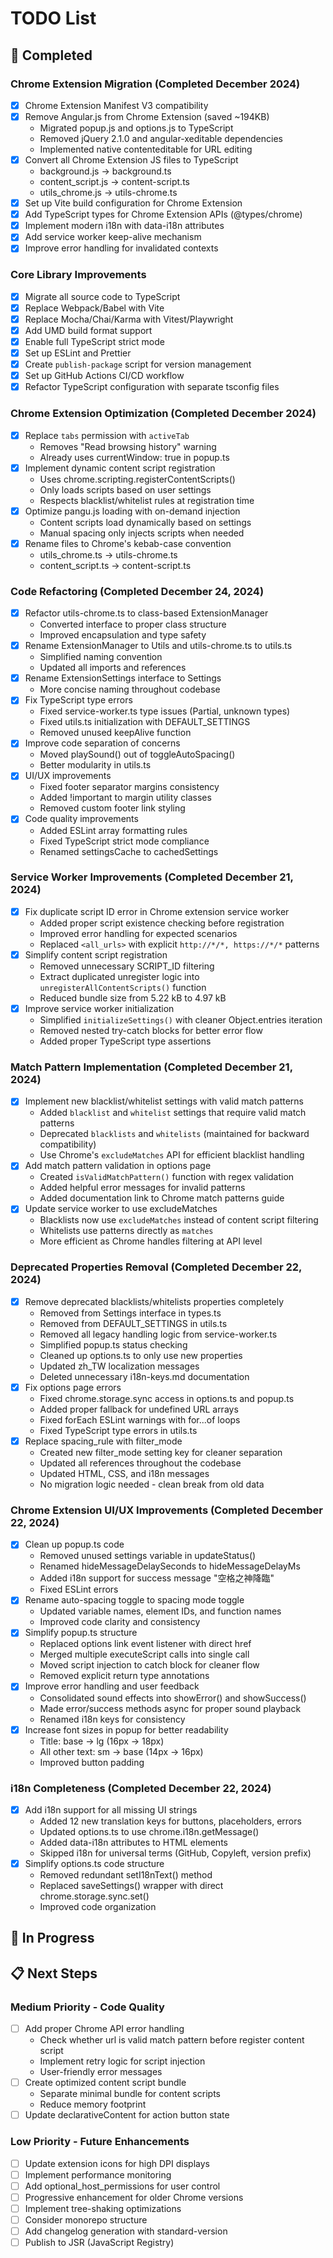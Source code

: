 # TODO List

## 🎯 Completed

### Chrome Extension Migration (Completed December 2024)

- [x] Chrome Extension Manifest V3 compatibility
- [x] Remove Angular.js from Chrome Extension (saved ~194KB)
  - Migrated popup.js and options.js to TypeScript
  - Removed jQuery 2.1.0 and angular-xeditable dependencies
  - Implemented native contenteditable for URL editing
- [x] Convert all Chrome Extension JS files to TypeScript
  - background.js → background.ts
  - content_script.js → content-script.ts
  - utils_chrome.js → utils-chrome.ts
- [x] Set up Vite build configuration for Chrome Extension
- [x] Add TypeScript types for Chrome Extension APIs (@types/chrome)
- [x] Implement modern i18n with data-i18n attributes
- [x] Add service worker keep-alive mechanism
- [x] Improve error handling for invalidated contexts

### Core Library Improvements

- [x] Migrate all source code to TypeScript
- [x] Replace Webpack/Babel with Vite
- [x] Replace Mocha/Chai/Karma with Vitest/Playwright
- [x] Add UMD build format support
- [x] Enable full TypeScript strict mode
- [x] Set up ESLint and Prettier
- [x] Create `publish-package` script for version management
- [x] Set up GitHub Actions CI/CD workflow
- [x] Refactor TypeScript configuration with separate tsconfig files

### Chrome Extension Optimization (Completed December 2024)

- [x] Replace `tabs` permission with `activeTab`
  - Removes "Read browsing history" warning
  - Already uses currentWindow: true in popup.ts
- [x] Implement dynamic content script registration
  - Uses chrome.scripting.registerContentScripts()
  - Only loads scripts based on user settings
  - Respects blacklist/whitelist rules at registration time
- [x] Optimize pangu.js loading with on-demand injection
  - Content scripts load dynamically based on settings
  - Manual spacing only injects scripts when needed
- [x] Rename files to Chrome's kebab-case convention
  - utils_chrome.ts → utils-chrome.ts
  - content_script.ts → content-script.ts

### Code Refactoring (Completed December 24, 2024)

- [x] Refactor utils-chrome.ts to class-based ExtensionManager
  - Converted interface to proper class structure
  - Improved encapsulation and type safety
- [x] Rename ExtensionManager to Utils and utils-chrome.ts to utils.ts
  - Simplified naming convention
  - Updated all imports and references
- [x] Rename ExtensionSettings interface to Settings
  - More concise naming throughout codebase
- [x] Fix TypeScript type errors
  - Fixed service-worker.ts type issues (Partial<Settings>, unknown types)
  - Fixed utils.ts initialization with DEFAULT_SETTINGS
  - Removed unused keepAlive function
- [x] Improve code separation of concerns
  - Moved playSound() out of toggleAutoSpacing()
  - Better modularity in utils.ts
- [x] UI/UX improvements
  - Fixed footer separator margins consistency
  - Added !important to margin utility classes
  - Removed custom footer link styling
- [x] Code quality improvements
  - Added ESLint array formatting rules
  - Fixed TypeScript strict mode compliance
  - Renamed settingsCache to cachedSettings

### Service Worker Improvements (Completed December 21, 2024)

- [x] Fix duplicate script ID error in Chrome extension service worker
  - Added proper script existence checking before registration
  - Improved error handling for expected scenarios
  - Replaced `<all_urls>` with explicit `http://*/*, https://*/*` patterns
- [x] Simplify content script registration
  - Removed unnecessary SCRIPT_ID filtering
  - Extract duplicated unregister logic into `unregisterAllContentScripts()` function
  - Reduced bundle size from 5.22 kB to 4.97 kB
- [x] Improve service worker initialization
  - Simplified `initializeSettings()` with cleaner Object.entries iteration
  - Removed nested try-catch blocks for better error flow
  - Added proper TypeScript type assertions

### Match Pattern Implementation (Completed December 21, 2024)

- [x] Implement new blacklist/whitelist settings with valid match patterns
  - Added `blacklist` and `whitelist` settings that require valid match patterns
  - Deprecated `blacklists` and `whitelists` (maintained for backward compatibility)
  - Use Chrome's `excludeMatches` API for efficient blacklist handling
- [x] Add match pattern validation in options page
  - Created `isValidMatchPattern()` function with regex validation
  - Added helpful error messages for invalid patterns
  - Added documentation link to Chrome match patterns guide
- [x] Update service worker to use excludeMatches
  - Blacklists now use `excludeMatches` instead of content script filtering
  - Whitelists use patterns directly as `matches`
  - More efficient as Chrome handles filtering at API level

### Deprecated Properties Removal (Completed December 22, 2024)

- [x] Remove deprecated blacklists/whitelists properties completely
  - Removed from Settings interface in types.ts
  - Removed from DEFAULT_SETTINGS in utils.ts
  - Removed all legacy handling logic from service-worker.ts
  - Simplified popup.ts status checking
  - Cleaned up options.ts to only use new properties
  - Updated zh_TW localization messages
  - Deleted unnecessary i18n-keys.md documentation
- [x] Fix options page errors
  - Fixed chrome.storage.sync access in options.ts and popup.ts
  - Added proper fallback for undefined URL arrays
  - Fixed forEach ESLint warnings with for...of loops
  - Fixed TypeScript type errors in utils.ts
- [x] Replace spacing_rule with filter_mode
  - Created new filter_mode setting key for cleaner separation
  - Updated all references throughout the codebase
  - Updated HTML, CSS, and i18n messages
  - No migration logic needed - clean break from old data

### Chrome Extension UI/UX Improvements (Completed December 22, 2024)

- [x] Clean up popup.ts code
  - Removed unused settings variable in updateStatus()
  - Renamed hideMessageDelaySeconds to hideMessageDelayMs
  - Added i18n support for success message "空格之神降臨"
  - Fixed ESLint errors
- [x] Rename auto-spacing toggle to spacing mode toggle
  - Updated variable names, element IDs, and function names
  - Improved code clarity and consistency
- [x] Simplify popup.ts structure
  - Replaced options link event listener with direct href
  - Merged multiple executeScript calls into single call
  - Moved script injection to catch block for cleaner flow
  - Removed explicit return type annotations
- [x] Improve error handling and user feedback
  - Consolidated sound effects into showError() and showSuccess()
  - Made error/success methods async for proper sound playback
  - Renamed i18n keys for consistency
- [x] Increase font sizes in popup for better readability
  - Title: base → lg (16px → 18px)
  - All other text: sm → base (14px → 16px)
  - Improved button padding

### i18n Completeness (Completed December 22, 2024)

- [x] Add i18n support for all missing UI strings
  - Added 12 new translation keys for buttons, placeholders, errors
  - Updated options.ts to use chrome.i18n.getMessage()
  - Added data-i18n attributes to HTML elements
  - Skipped i18n for universal terms (GitHub, Copyleft, version prefix)
- [x] Simplify options.ts code structure
  - Removed redundant setI18nText() method
  - Replaced saveSettings() wrapper with direct chrome.storage.sync.set()
  - Improved code organization

## 🚧 In Progress

## 📋 Next Steps

### Medium Priority - Code Quality

- [ ] Add proper Chrome API error handling
  - Check whether url is valid match pattern before register content script
  - Implement retry logic for script injection
  - User-friendly error messages
- [ ] Create optimized content script bundle
  - Separate minimal bundle for content scripts
  - Reduce memory footprint
- [ ] Update declarativeContent for action button state

### Low Priority - Future Enhancements

- [ ] Update extension icons for high DPI displays
- [ ] Implement performance monitoring
- [ ] Add optional_host_permissions for user control
- [ ] Progressive enhancement for older Chrome versions
- [ ] Implement tree-shaking optimizations
- [ ] Consider monorepo structure
- [ ] Add changelog generation with standard-version
- [ ] Publish to JSR (JavaScript Registry)
